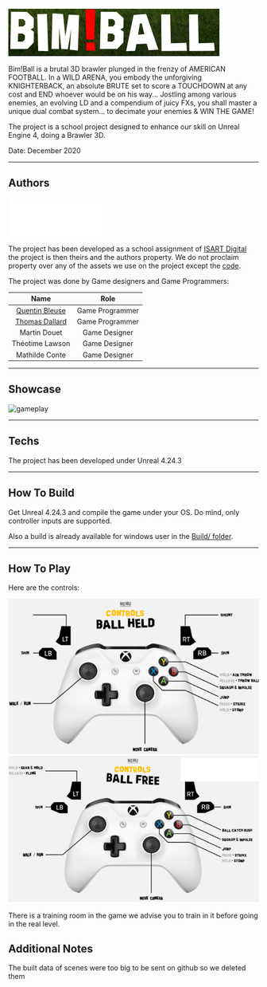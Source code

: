 ![# BimBall](Media/bimball.png)

Bim!Ball is a brutal 3D brawler plunged in the frenzy of AMERICAN FOOTBALL. In a WILD ARENA, you embody the unforgiving KNIGHTERBACK, an absolute BRUTE set to score a TOUCHDOWN
at any cost and END whoever would be on his way... Jostling among various enemies, an evolving LD and a compendium of juicy FXs, you shall master a unique dual combat system...
to decimate your enemies & WIN THE GAME!

The project is a school project designed to enhance our skill on Unreal Engine 4, doing a Brawler 3D.

Date: December 2020

___

## Authors

![Isart](Media/ISART-Digital.png)

The project has been developed as a school assignment of [ISART Digital](https://www.isart.com/) the project is then theirs and the authors property. We do not proclaim property over any of the assets we use on the project except the [code](Source/BimBall/).

The project was done by Game designers and Game Programmers:

| Name | Role |
| :---: | :---: |
| [Quentin Bleuse](https://github.com/qbleuse) | Game Programmer
| [Thomas Dallard](https://github.com/ThomasProg) | Game Programmer
| Martin Douet | Game Designer
| Théotime Lawson | Game Designer
| Mathilde Conte | Game Designer

___

## Showcase

![gameplay](Media/bimball_gameplay.gif)

___

## Techs

The project has been developed under Unreal 4.24.3

___

## How To Build

Get Unreal 4.24.3 and compile the game under your OS. Do mind, only controller inputs are supported.

Also a build is already available for windows user in the [Build/ folder](Build/WindowsNoEditor/).

___

## How To Play

Here are the controls:

![control1](Media/controls_1.png)
![control2](Media/controls_2.png)

There is a training room in the game we advise you to train in it before going in the real level.

## Additional Notes

The built data of scenes were too big to be sent on github so we deleted them
